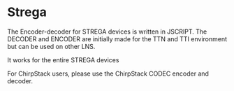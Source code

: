 # Strega
The Encoder-decoder for STREGA devices is written in JSCRIPT.
The DECODER and ENCODER are initially made for the TTN and TTI environment
but can be used on other LNS. 

It works for the entire STREGA devices

For ChirpStack users, please use the ChirpStack CODEC encoder and decoder.
